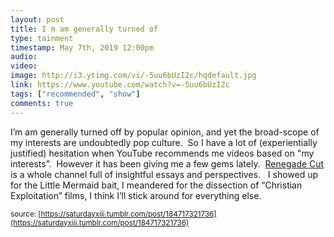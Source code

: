```yaml
---
layout: post
title: I m am generally turned of
type: tainment
timestamp: May 7th, 2019 12:00pm
audio: 
video: 
image: http://i3.ytimg.com/vi/-5uu6bUzI2c/hqdefault.jpg
link: https://www.youtube.com/watch?v=-5uu6bUzI2c
tags: ["recommended", "show"]
comments: true
---
```

    
I’m am generally turned off by popular opinion, and yet the broad-scope of my interests are undoubtedly pop culture.  So I have a lot of (experientially justified) hesitation when YouTube recommends me videos based on "my interests”.  However it has been giving me a few gems lately.  <a href="https://www.youtube.com/channel/UC9infsKo33_2LUoiqXGgQWg" target="_blank">Renegade Cut</a> is a whole channel full of insightful essays and perspectives.  
I showed up for the Little Mermaid bait, I meandered for the dissection of “Christian Exploitation” films, I think I’ll stick around for everything else.
 
  
<small>source: [https://saturdayxiii.tumblr.com/post/184717321736](https://saturdayxiii.tumblr.com/post/184717321736)</small>